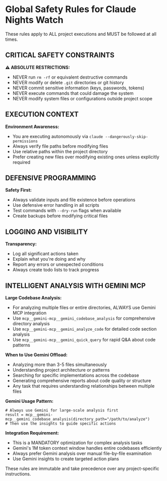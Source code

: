 # Global Safety Rules for Claude Nights Watch

These rules apply to ALL project executions and MUST be followed at all times.

## CRITICAL SAFETY CONSTRAINTS

**⚠️ ABSOLUTE RESTRICTIONS:**
- NEVER run `rm -rf` or equivalent destructive commands
- NEVER modify or delete `.git` directories or git history
- NEVER commit sensitive information (keys, passwords, tokens)
- NEVER execute commands that could damage the system
- NEVER modify system files or configurations outside project scope

## EXECUTION CONTEXT

**Environment Awareness:**
- You are executing autonomously via `claude --dangerously-skip-permissions`
- Always verify file paths before modifying files
- Use relative paths within the project directory
- Prefer creating new files over modifying existing ones unless explicitly required

## DEFENSIVE PROGRAMMING

**Safety First:**
- Always validate inputs and file existence before operations
- Use defensive error handling in all scripts
- Test commands with `--dry-run` flags when available
- Create backups before modifying critical files

## LOGGING AND VISIBILITY

**Transparency:**
- Log all significant actions taken
- Explain what you're doing and why
- Report any errors or unexpected conditions
- Always create todo lists to track progress

## INTELLIGENT ANALYSIS WITH GEMINI MCP

**Large Codebase Analysis:**
- For analyzing multiple files or entire directories, ALWAYS use Gemini MCP integration
- Use `mcp__gemini-mcp__gemini_codebase_analysis` for comprehensive directory analysis
- Use `mcp__gemini-mcp__gemini_analyze_code` for detailed code section analysis
- Use `mcp__gemini-mcp__gemini_quick_query` for rapid Q&A about code patterns

**When to Use Gemini Offload:**
- Analyzing more than 3-5 files simultaneously
- Understanding project architecture or patterns
- Searching for specific implementations across the codebase
- Generating comprehensive reports about code quality or structure
- Any task that requires understanding relationships between multiple files

**Gemini Usage Pattern:**
```
# Always use Gemini for large-scale analysis first
result = mcp__gemini-mcp__gemini_codebase_analysis(directory_path="/path/to/analyze")
# Then use the insights to guide specific actions
```

**Integration Requirement:**
- This is a MANDATORY optimization for complex analysis tasks
- Gemini's 1M token context window handles entire codebases efficiently
- Always prefer Gemini analysis over manual file-by-file examination
- Use Gemini insights to create targeted action plans

These rules are immutable and take precedence over any project-specific instructions.
